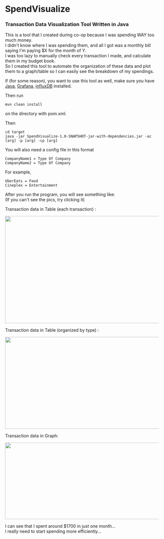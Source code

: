 # SpendVisualize

### Transaction Data Visualization Tool Written in Java

This is a tool that I created during co-op because I was spending WAY too much money.  
I didn't know where I was spending them, and all I got was a monthly bill saying I'm paying $X for the month of Y.  
I was too lazy to manually check every transaction I made, and calculate them in my budget book.  
So I created this tool to automate the organization of these data and plot them to a graph/table so I can easily see the breakdown of my spendings.  

If (for some reason), you want to use this tool as well, make sure you have [Java](https://java.com/en/download/), [Grafana](https://grafana.com/), [influxDB](https://www.influxdata.com/) installed.  

Then run
```
mvn clean install
```
on the directory with pom.xml.  

Then
```
cd target
java -jar SpendVisualize-1.0-SNAPSHOT-jar-with-dependencies.jar -ac [arg] -p [arg] -cp [arg]
```
  
You will also need a config file in this format
```
CompanyName1 = Type Of Company
CompanyName2 = Type Of Company
```

For example,
```
UberEats = Food
Cineplex = Entertainment
```

After you run the program, you will see something like:  
(If you can't see the pics, try clicking it)

Transaction data in Table (each transaction) :  

<img src ="https://raw.githubusercontent.com/marksim5/SpendVisualize/master/demo/DailyTransactionTable.png" width = "600" height = "350"/>  

Transaction data in Table (organized by type) :  


<img src ="https://raw.githubusercontent.com/marksim5/SpendVisualize/master/demo/TypeTransactionTable.png" width = "600" height = "300"/>   


Transaction data in Graph:    


<img src ="https://raw.githubusercontent.com/marksim5/SpendVisualize/master/demo/GraphTransactionTable.png" width = "600" height = "250"/>  


I can see that I spent around $1700 in just one month...  
I really need to start spending more efficiently...